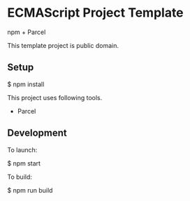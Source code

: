 # ECMAScript Project Template

npm + Parcel

This template project is public domain.

## Setup

$ npm install

This project uses following tools.

- Parcel

## Development

To launch:

$ npm start

To build:

$ npm run build
